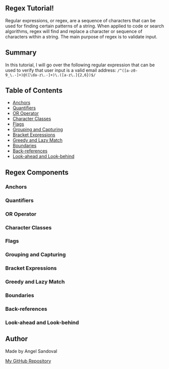 ## Regex Tutorial!

Regular expressions, or regex, are a sequence of characters that can be used for finding certain patterns of a string.  When applied to code or search algorithms, regex will find and replace a character or sequence of characters within a string.  The main purpose of regex is to validate input.

## Summary

In this tutorial, I will go over the following regular expression that can be used to verify that user input is a valid email address: ```/^([a-z0-9_\.-]+)@([\da-z\.-]+)\.([a-z\.]{2,6})$/```

## Table of Contents

- [Anchors](#anchors)
- [Quantifiers](#quantifiers)
- [OR Operator](#or-operator)
- [Character Classes](#character-classes)
- [Flags](#flags)
- [Grouping and Capturing](#grouping-and-capturing)
- [Bracket Expressions](#bracket-expressions)
- [Greedy and Lazy Match](#greedy-and-lazy-match)
- [Boundaries](#boundaries)
- [Back-references](#back-references)
- [Look-ahead and Look-behind](#look-ahead-and-look-behind)

## Regex Components

### Anchors

### Quantifiers

### OR Operator

### Character Classes

### Flags

### Grouping and Capturing

### Bracket Expressions

### Greedy and Lazy Match

### Boundaries

### Back-references

### Look-ahead and Look-behind

## Author

Made by Angel Sandoval

<a href="https://github.com/angel3510">My GitHub Repository</a>